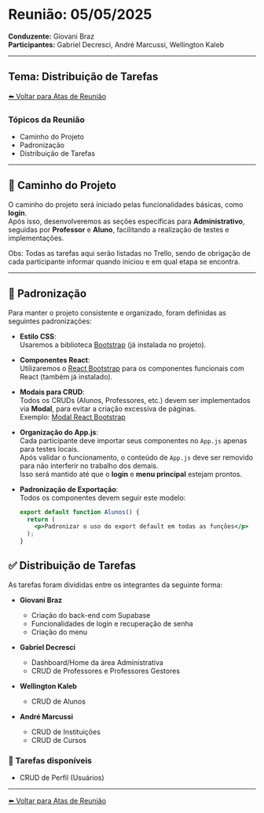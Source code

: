 # Reunião: 05/05/2025

**Conduzente:** Giovani Braz  
**Participantes:** Gabriel Decresci, André Marcussi, Wellington Kaleb  

---

## Tema: Distribuição de Tarefas

[⬅️ Voltar para Atas de Reunião](../Reunioes.md)

### Tópicos da Reunião
- Caminho do Projeto
- Padronização
- Distribuição de Tarefas

---

## 🚧 Caminho do Projeto

O caminho do projeto será iniciado pelas funcionalidades básicas, como **login**.  
Após isso, desenvolveremos as seções específicas para **Administrativo**, seguidas por **Professor** e **Aluno**, facilitando a realização de testes e implementações.

Obs: Todas as tarefas aqui serão listadas no Trello, sendo de obrigação de cada participante informar quando iniciou e em qual etapa se encontra.

---

## 🎨 Padronização

Para manter o projeto consistente e organizado, foram definidas as seguintes padronizações:

- **Estilo CSS**:  
  Usaremos a biblioteca [Bootstrap](https://getbootstrap.com/) (já instalada no projeto).

- **Componentes React**:  
  Utilizaremos o [React Bootstrap](https://react-bootstrap.netlify.app/) para os componentes funcionais com React (também já instalado).

- **Modais para CRUD**:  
  Todos os CRUDs (Alunos, Professores, etc.) devem ser implementados via **Modal**, para evitar a criação excessiva de páginas.  
  Exemplo: [Modal React Bootstrap](https://react-bootstrap.netlify.app/docs/components/modal)

- **Organização do App.js**:  
  Cada participante deve importar seus componentes no `App.js` apenas para testes locais.  
  Após validar o funcionamento, o conteúdo de `App.js` deve ser removido para não interferir no trabalho dos demais.  
  Isso será mantido até que o **login** e **menu principal** estejam prontos.

- **Padronização de Exportação**:  
  Todos os componentes devem seguir este modelo:

  ```jsx
  export default function Alunos() {
    return (
      <p>Padronizar o uso do export default em todas as funções</p>
    );
  }
  ```


## ✅ Distribuição de Tarefas

As tarefas foram divididas entre os integrantes da seguinte forma:

- **Giovani Braz**
  - Criação do back-end com Supabase
  - Funcionalidades de login e recuperação de senha
  - Criação do menu

- **Gabriel Decresci**
  - Dashboard/Home da área Administrativa
  - CRUD de Professores e Professores Gestores

- **Wellington Kaleb**
  - CRUD de Alunos

- **André Marcussi**
  - CRUD de Instituições
  - CRUD de Cursos

### 📝 Tarefas disponíveis

- CRUD de Perfil (Usuários)

---

[⬅️ Voltar para Atas de Reunião](../Reunioes.md)
